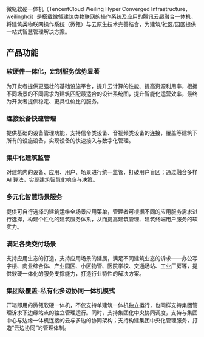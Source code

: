 微瓴软硬一体机（TencentCloud Weiling Hyper Converged Infrastructure，weilinghci）是搭载微瓴建筑类物联网的操作系统及应用的腾讯云超融合一体机，将建筑类物联网操作系统（微瓴）与云原生技术完善结合，为建筑/社区/园区提供一站式智慧管理解决方案。

## 产品功能

### 软硬件一体化，定制服务优势显著
为开发者提供更强壮的基础设施平台，提升云计算的性能、提高资源利用率，根据不同场景的不同需求为建筑匹配最适合的设计系统图，提升智能化运营效率，最终为开发者提供稳定、更具性价比的服务。

### 连接设备快速管理
提供基础的设备管理功能，支持信令类设备、音视频类设备的连接，覆盖等建筑下所有的设施设备，实现设备的快速接入与数字化管理。

### 集中化建筑监管
对建筑内的设备、应用、用户、场景进行统一监管，打破用户盲区；通过融合多样 AI 算法，实现建筑智慧化响应与决策。

### 多元化智慧场景服务
提供可自行选择的建筑运维全场景应用菜单，管理者可根据不同的应用服务需求进行选择，构建个性化的建筑服务体系，从而提高建筑管理、建筑终端用户服务的软实力。

### 满足各类交付场景
支持应用生态的打造，支持应用场景的延展，满足不同建筑业态的诉求——办公写字楼、商业综合体、产业园区、小区物管、医院学校、交通场站、工业厂房等，提供软硬一体化的服务支撑能力，打造行业特性的解决方案。

### 集团级覆盖-私有化多边协同一体机模式
开箱即用的微瓴软硬一体机，不仅支持单建筑一体机独立运行，也同样支持集团管理诉求下边缘站点的独立管理运行。同时，支持集团化中央协同调度，支持与集团中心与边缘一体机连接的云与多边的协同架构；支持构建集团中央化管理服务，打造“云边协同”的管理体制。
